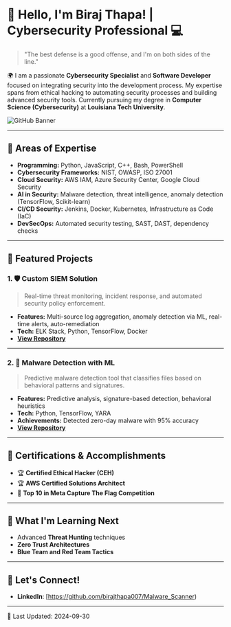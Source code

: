 
# 👋 Hello, I'm Biraj Thapa! | Cybersecurity Professional 💻

> "The best defense is a good offense, and I'm on both sides of the line."

🌍 I am a passionate **Cybersecurity Specialist** and **Software Developer** focused on integrating security into the development process. My expertise spans from ethical hacking to automating security processes and building advanced security tools. Currently pursuing my degree in **Computer Science (Cybersecurity)** at **Louisiana Tech University**.

![GitHub Banner](https://github.com/your_username/banner.png)

---

## 🌟 **Areas of Expertise**

- **Programming:** Python, JavaScript, C++, Bash, PowerShell
- **Cybersecurity Frameworks:** NIST, OWASP, ISO 27001
- **Cloud Security:** AWS IAM, Azure Security Center, Google Cloud Security
- **AI in Security:** Malware detection, threat intelligence, anomaly detection (TensorFlow, Scikit-learn)
- **CI/CD Security:** Jenkins, Docker, Kubernetes, Infrastructure as Code (IaC)
- **DevSecOps:** Automated security testing, SAST, DAST, dependency checks

---

## 🚀 **Featured Projects**

### **1. 🛡️ Custom SIEM Solution**
> Real-time threat monitoring, incident response, and automated security policy enforcement.
- **Features:** Multi-source log aggregation, anomaly detection via ML, real-time alerts, auto-remediation
- **Tech:** ELK Stack, Python, TensorFlow, Docker
- **[View Repository](https://github.com/birajthapa007/SIEM)**

---

### **2. 🧠 Malware Detection with ML**
> Predictive malware detection tool that classifies files based on behavioral patterns and signatures.
- **Features:** Predictive analysis, signature-based detection, behavioral heuristics
- **Tech:** Python, TensorFlow, YARA
- **Achievements:** Detected zero-day malware with 95% accuracy
- **[View Repository](https://github.com/birajthapa007/Malware_Scanner)**

---


## 🏅 **Certifications & Accomplishments**

- 🏆 **Certified Ethical Hacker (CEH)**
- 🏆 **AWS Certified Solutions Architect**
- 🏅 **Top 10 in Meta Capture The Flag Competition**

---

## 🌱 **What I'm Learning Next**

- Advanced **Threat Hunting** techniques
- **Zero Trust Architectures**
- **Blue Team and Red Team Tactics**

---

## 💬 **Let's Connect!**

- **LinkedIn**: [https://github.com/birajthapa007/Malware_Scanner)


---

📅 Last Updated: 2024-09-30

